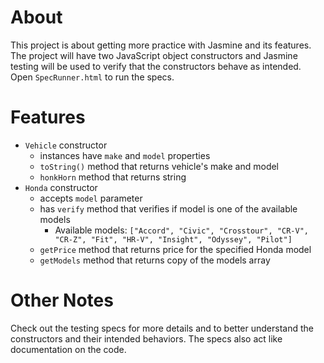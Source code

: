 # About

This project is about getting more practice with Jasmine and its features. The
project will have two JavaScript object constructors and Jasmine testing will be
used to verify that the constructors behave as intended. Open `SpecRunner.html`
to run the specs.

# Features

* `Vehicle` constructor
  * instances have `make` and `model` properties
  * `toString()` method that returns vehicle's make and model
  * `honkHorn` method that returns string
* `Honda` constructor
  * accepts `model` parameter
  * has `verify` method that verifies if model is one of the available models
      * Available models: `["Accord", "Civic", "Crosstour",
                            "CR-V", "CR-Z", "Fit", "HR-V",
                            "Insight", "Odyssey", "Pilot"]`
  * `getPrice` method that returns price for the specified Honda model
  * `getModels` method that returns copy of the models array

# Other Notes

Check out the testing specs for more details and to better understand the
constructors and their intended behaviors. The specs also act like documentation
on the code.
